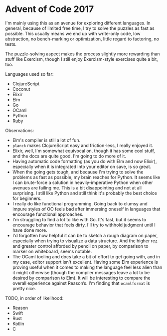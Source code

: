 # Advent of Code 2017

I'm mainly using this as an avenue for exploring different languages. In general,
because of limited free time, I try to solve the puzzles as fast as
possible. This usually means we end up with write-only code, low abstraction,
no bench-marking or optimization, little regard to factoring, no tests.

The puzzle-solving aspect makes the process slightly more rewarding than stuff like
Exercism, though I still enjoy Exercism-style exercises quite a bit, too.

Languages used so far:
* ClojureScript
* Coconut
* Elixir
* Elm
* Go
* OCaml
* Python
* Ruby

Observations:
* Elm's compiler is still a lot of fun.
* `planck` makes ClojureScript easy and friction-less, I really enjoyed it.
* Elixir, well, I'm somewhat equivocal on, though it has some cool stuff, and the docs are quite good. I'm going to do more of it.
* Having automatic code formatting (as you do with Elm and now Elixir), especially when it is integrated into your editor on save, is so great.
* When the going gets tough, and because I'm trying to solve the problems as fast as possible, my brain reaches for Python. It seems like I can brute-force a solution in heavily-imperative Python when other avenues are failing me. This is a bit disappointing and not at all surprising. I still like Python and still think it's probably the best choice for beginners.
* I really do like functional programming. Going back to clumsy and impure styles of OO feels bad after immersing oneself in languages that encourage functional approaches.
* I'm struggling to find a lot to like with Go. It's fast, but it seems to encourage behavior that feels dirty. I'll try to withhold judgment until I have done more.
* I'd forgotten how helpful it can be to sketch a rough diagram on paper, especially when trying to visualize a data structure. And the higher rez and greater control afforded by pencil on paper, by comparison to marker on whiteboard, seems notable.
* The OCaml tooling and docs take a bit of effort to get going with, and in my case, editor support isn't excellent. Having some Elm experience is proving useful when it comes to making the language feel less alien than it might otherwise (though the compiler messages leave a lot to be desired by comparison to Elm). It will be interesting to compare the overall experience against Reason&#8217;s. I'm finding that `ocamlformat` is pretty nice.

TODO, in order of likelihood:
* Reason
* Swift
* Rust
* Kotlin
* C
